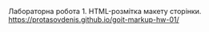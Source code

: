 Лабораторна робота 1. HTML-розмітка макету сторінки. https://protasovdenis.github.io/goit-markup-hw-01/
